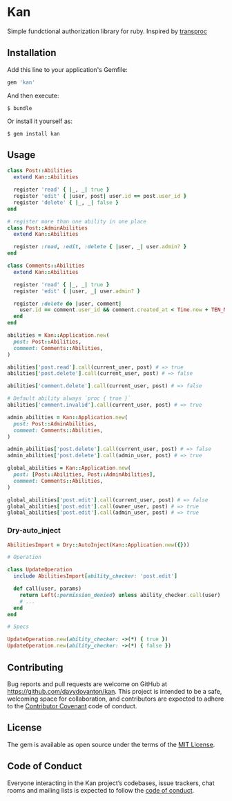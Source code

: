 # Kan

Simple fundctional authorization library for ruby. Inspired by [transproc](https://github.com/solnic/transproc)

## Installation

Add this line to your application's Gemfile:

```ruby
gem 'kan'
```

And then execute:

    $ bundle

Or install it yourself as:

    $ gem install kan

## Usage

```ruby
class Post::Abilities
  extend Kan::Abilities

  register 'read' { |_, _| true }
  register 'edit' { |user, post| user.id == post.user_id }
  register 'delete' { |_, _| false }
end

# register more than one ability in one place
class Post::AdminAbilities
  extend Kan::Abilities

  register :read, :edit, :delete { |user, _| user.admin? }
end

class Comments::Abilities
  extend Kan::Abilities

  register 'read' { |_, _| true }
  register 'edit' { |user, _| user.admin? }

  register :delete do |user, comment|
    user.id == comment.user_id && comment.created_at < Time.now + TEN_MINUTES
  end
end

abilities = Kan::Application.new(
  post: Post::Abilities,
  comment: Comments::Abilities,
)

abilities['post.read'].call(current_user, post) # => true
abilities['post.delete'].call(current_user, post) # => false

abilities['comment.delete'].call(current_user, post) # => false

# Default ability always `proc { true }`
abilities['comment.invalid'].call(current_user, post) # => true

admin_abilities = Kan::Application.new(
  post: Post::AdminAbilities,
  comment: Comments::Abilities,
)

admin_abilities['post.delete'].call(current_user, post) # => false
admin_abilities['post.delete'].call(admin_user, post) # => true

global_abilities = Kan::Application.new(
  post: [Post::Abilities, Post::AdminAbilities],
  comment: Comments::Abilities,
)

global_abilities['post.edit'].call(current_user, post) # => false
global_abilities['post.edit'].call(owner_user, post) # => true
global_abilities['post.edit'].call(admin_user, post) # => true
```

### Dry-auto\_inject
```ruby
AbilitiesImport = Dry::AutoInject(Kan::Application.new({}))

# Operation

class UpdateOperation
  include AbilitiesImport[ability_checker: 'post.edit']

  def call(user, params)
    return Left(:permission_denied) unless ability_checker.call(user)
    # ...
  end
end

# Specs

UpdateOperation.new(ability_checker: ->(*) { true })
UpdateOperation.new(ability_checker: ->(*) { false })
```

## Contributing

Bug reports and pull requests are welcome on GitHub at https://github.com/davydovanton/kan. This project is intended to be a safe, welcoming space for collaboration, and contributors are expected to adhere to the [Contributor Covenant](http://contributor-covenant.org) code of conduct.

## License

The gem is available as open source under the terms of the [MIT License](https://opensource.org/licenses/MIT).

## Code of Conduct

Everyone interacting in the Kan project’s codebases, issue trackers, chat rooms and mailing lists is expected to follow the [code of conduct](https://github.com/[USERNAME]/kan/blob/master/CODE_OF_CONDUCT.md).
